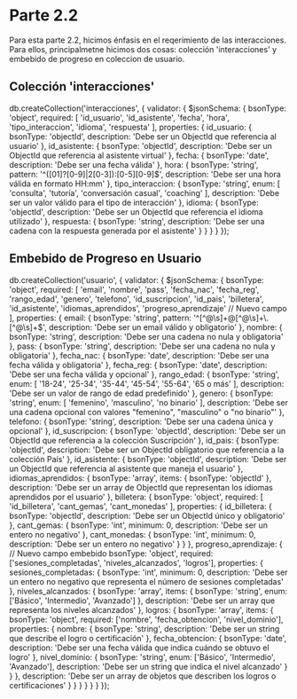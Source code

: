 # Parte 2.2
Para esta parte 2.2, hicimos énfasis en el reqerimiento de las interacciones. Para ellos, principalmetne hicimos dos cosas: colección 'interacciones' y embebido de progreso en coleccion de usuario.

## Colección 'interacciones'

db.createCollection('interacciones', {
    validator: {
        $jsonSchema: {
            bsonType: 'object',
            required: [
                'id_usuario',
                'id_asistente',
                'fecha',
                'hora',
                'tipo_interaccion',
                'idioma',
                'respuesta'
            ],
            properties: {
                id_usuario: {
                    bsonType: 'objectId',
                    description: 'Debe ser un ObjectId que referencia al usuario'
                },
                id_asistente: {
                    bsonType: 'objectId',
                    description: 'Debe ser un ObjectId que referencia al asistente virtual'
                },
                fecha: {
                    bsonType: 'date',
                    description: 'Debe ser una fecha válida'
                },
                hora: {
                    bsonType: 'string',
                    pattern: '^([01]?[0-9]|2[0-3]):[0-5][0-9]$',
                    description: 'Debe ser una hora válida en formato HH:mm'
                },
                tipo_interaccion: {
                    bsonType: 'string',
                    enum: [
                        'consulta',
                        'tutoría',
                        'conversación casual',
                        'coaching'
                    ],
                    description: 'Debe ser un valor válido para el tipo de interacción'
                },
                idioma: {
                    bsonType: 'objectId',
                    description: 'Debe ser un ObjectId que referencia el idioma utilizado'
                },
                respuesta: {
                    bsonType: 'string',
                    description: 'Debe ser una cadena con la respuesta generada por el asistente'
                }
            }
        }
    }
});


## Embebido de Progreso en Usuario

db.createCollection('usuario', {
    validator: {
        $jsonSchema: {
            bsonType: 'object',
            required: [
                'email',
                'nombre',
                'pass',
                'fecha_nac',
                'fecha_reg',
                'rango_edad',
                'genero',
                'telefono',
                'id_suscripcion',
                'id_pais',
                'billetera',
                'id_asistente',
                'idiomas_aprendidos',
                'progreso_aprendizaje' // Nuevo campo
            ],
            properties: {
                email: {
                    bsonType: 'string',
                    pattern: '^[^@\\s]+@[^@\\s]+\\.[^@\\s]+$',
                    description: 'Debe ser un email válido y obligatorio'
                },
                nombre: {
                    bsonType: 'string',
                    description: 'Debe ser una cadena no nula y obligatoria'
                },
                pass: {
                    bsonType: 'string',
                    description: 'Debe ser una cadena no nula y obligatoria'
                },
                fecha_nac: {
                    bsonType: 'date',
                    description: 'Debe ser una fecha válida y obligatoria'
                },
                fecha_reg: {
                    bsonType: 'date',
                    description: 'Debe ser una fecha válida y opcional'
                },
                rango_edad: {
                    bsonType: 'string',
                    enum: [
                        '18-24',
                        '25-34',
                        '35-44',
                        '45-54',
                        '55-64',
                        '65 o más'
                    ],
                    description: 'Debe ser un valor de rango de edad predefinido'
                },
                genero: {
                    bsonType: 'string',
                    enum: [
                        'femenino',
                        'masculino',
                        'no binario'
                    ],
                    description: 'Debe ser una cadena opcional con valores "femenino", "masculino" o "no binario"'
                },
                telefono: {
                    bsonType: 'string',
                    description: 'Debe ser una cadena única y opcional'
                },
                id_suscripcion: {
                    bsonType: 'objectId',
                    description: 'Debe ser un ObjectId que referencia a la colección Suscripción'
                },
                id_pais: {
                    bsonType: 'objectId',
                    description: 'Debe ser un ObjectId obligatorio que referencia a la colección País'
                },
                id_asistente: {
                    bsonType: 'objectId',
                    description: 'Debe ser un ObjectId que referencia al asistente que maneja el usuario'
                },
                idiomas_aprendidos: {
                    bsonType: 'array',
                    items: {
                        bsonType: 'objectId'
                    },
                    description: 'Debe ser un array de ObjectId que representan los idiomas aprendidos por el usuario'
                },
                billetera: {
                    bsonType: 'object',
                    required: [
                        'id_billetera',
                        'cant_gemas',
                        'cant_monedas'
                    ],
                    properties: {
                        id_billetera: {
                            bsonType: 'objectId',
                            description: 'Debe ser un ObjectId único y obligatorio'
                        },
                        cant_gemas: {
                            bsonType: 'int',
                            minimum: 0,
                            description: 'Debe ser un entero no negativo'
                        },
                        cant_monedas: {
                            bsonType: 'int',
                            minimum: 0,
                            description: 'Debe ser un entero no negativo'
                        }
                    }
                },
                progreso_aprendizaje: { // Nuevo campo embebido
                    bsonType: 'object',
                    required: ['sesiones_completadas', 'niveles_alcanzados', 'logros'],
                    properties: {
                        sesiones_completadas: {
                            bsonType: 'int',
                            minimum: 0,
                            description: 'Debe ser un entero no negativo que representa el número de sesiones completadas'
                        },
                        niveles_alcanzados: {
                            bsonType: 'array',
                            items: {
                                bsonType: 'string',
                                enum: ['Básico', 'Intermedio', 'Avanzado']
                            },
                            description: 'Debe ser un array que representa los niveles alcanzados'
                        },
                        logros: {
                            bsonType: 'array',
                            items: {
                                bsonType: 'object',
                                required: ['nombre', 'fecha_obtencion', 'nivel_dominio'],
                                properties: {
                                    nombre: {
                                        bsonType: 'string',
                                        description: 'Debe ser un string que describe el logro o certificación'
                                    },
                                    fecha_obtencion: {
                                        bsonType: 'date',
                                        description: 'Debe ser una fecha válida que indica cuándo se obtuvo el logro'
                                    },
                                    nivel_dominio: {
                                        bsonType: 'string',
                                        enum: ['Básico', 'Intermedio', 'Avanzado'],
                                        description: 'Debe ser un string que indica el nivel alcanzado'
                                    }
                                }
                            },
                            description: 'Debe ser un array de objetos que describen los logros o certificaciones'
                        }
                    }
                }
            }
        }
    }
});
